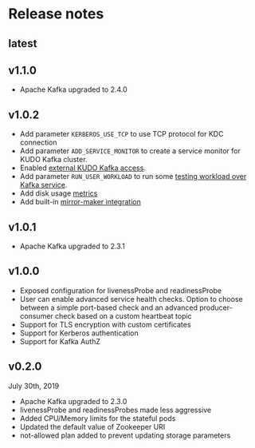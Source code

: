 # Release notes 

## latest

## v1.1.0

- Apache Kafka upgraded to 2.4.0

## v1.0.2

- Add parameter `KERBEROS_USE_TCP` to use TCP protocol for KDC connection
- Add parameter `ADD_SERVICE_MONITOR` to create a service monitor for KUDO Kafka cluster.
- Enabled [external KUDO Kafka access](./external-access.md).
- Add parameter `RUN_USER_WORKLOAD` to run some [testing workload over Kafka service](./kudo-kafka-runbook.md).
- Add disk usage [metrics](./monitoring.md)
- Add built-in [mirror-maker integration](./mirrormaker.md)

## v1.0.1

- Apache Kafka upgraded to 2.3.1

## v1.0.0

- Exposed configuration for livenessProbe and readinessProbe
- User can enable advanced service health checks. Option to choose between a simple port-based check and an advanced producer-consumer check based on a custom heartbeat topic
- Support for TLS encryption with custom certificates
- Support for Kerberos authentication
- Support for Kafka AuthZ

## v0.2.0 
July 30th, 2019

- Apache Kafka upgraded to 2.3.0
- livenessProbe and readinessProbes made less aggressive
- Added CPU/Memory limits for the stateful pods
- Updated the default value of Zookeeper URI
- not-allowed plan added to prevent updating storage parameters